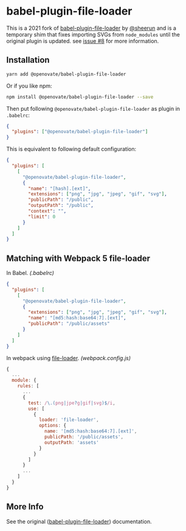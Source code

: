 # babel-plugin-file-loader

This is a 2021 fork of [babel-plugin-file-loader](https://github.com/sheerun/babel-plugin-file-loader) by [@sheerun](https://github.com/sheerun)
and is a temporary shim that fixes importing SVGs from `node_modules` until the original plugin is updated. see [issue #8](https://github.com/sheerun/babel-plugin-file-loader/issues/8) for more information.

## Installation

```bash
yarn add @openovate/babel-plugin-file-loader
```

Or if you like npm:

```bash
npm install @openovate/babel-plugin-file-loader --save
```

Then put following `@openovate/babel-plugin-file-loader` as plugin in `.babelrc`:

```json
{
  "plugins": ["@openovate/babel-plugin-file-loader"]
}
```

This is equivalent to following default configuration:

```json
{
  "plugins": [
    [
      "@openovate/babel-plugin-file-loader",
      {
        "name": "[hash].[ext]",
        "extensions": ["png", "jpg", "jpeg", "gif", "svg"],
        "publicPath": "/public",
        "outputPath": "/public",
        "context": "",
        "limit": 0
      }
    ]
  ]
}
```

## Matching with Webpack 5 file-loader

In Babel. *(.babelrc)*

```json
{
  "plugins": [
    [
      "@openovate/babel-plugin-file-loader",
      {
        "extensions": ["png", "jpg", "jpeg", "gif", "svg"],
        "name": "[md5:hash:base64:7].[ext]",
        "publicPath": "/public/assets"
      }
    ]
  ]
}
```

In webpack using [file-loader](https://www.npmjs.com/package/file-loader). *(webpack.config.js)*

```js
{
  ...
  module: {
    rules: [
      ...
      {
        test: /\.(png|jpe?g|gif|svg)$/i,
        use: [
          {
            loader: 'file-loader',
            options: {
              name: '[md5:hash:base64:7].[ext]',
              publicPath: '/public/assets',
              outputPath: 'assets'
            }
          }
        ]
      }
      ...
    ]
  }
}
```

## More Info

See the original ([babel-plugin-file-loader](https://github.com/sheerun/babel-plugin-file-loader)) documentation.
